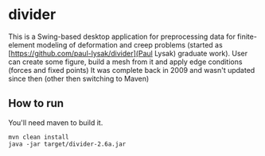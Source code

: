 divider
=======

This is a Swing-based desktop application for preprocessing data for finite-element modeling 
of deformation and creep problems (started as [https://github.com/paul-lysak/divider](Paul Lysak) graduate work). User can create some figure, build a mesh from it and apply edge conditions 
(forces and fixed points)
It was complete back in 2009 and wasn't updated since then (other then switching to Maven)

How to run
----------
You'll need maven to build it.

    mvn clean install
    java -jar target/divider-2.6a.jar
